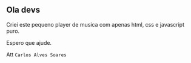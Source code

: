 ## Ola devs

Criei este pequeno player de musica com apenas html, css e javascript puro.


Espero que ajude.

Att `Carlos Alves Soares`
